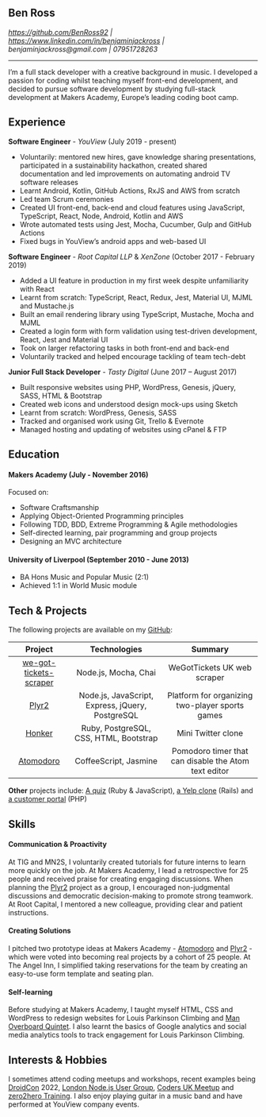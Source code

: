 ## Ben Ross

*https://github.com/BenRoss92 | https://www.linkedin.com/in/benjaminjackross |   
&#00098;&#x65;&#x6e;&#106;&#00097;&#109;&#x69;&#000110;&#x6a;&#x61;&#99;&#x6b;&#000114;&#x6f;&#115;&#x73;&#x40;&#x67;&#109;&#x61;&#105;&#x6c;&#x2e;&#x63;&#111;&#x6d;
 | &#x30;&#x37;&#00057;&#00053;&#00049;&#x37;&#50;&#x38;&#50;&#x36;&#51;*

---

I’m a full stack developer with a creative background in music. I developed a passion for coding whilst teaching myself front-end development, and decided to pursue software development by studying full-stack development at Makers Academy, Europe’s leading coding boot camp.

## Experience

**Software Engineer** - *YouView* (July 2019 - present)

- Voluntarily: mentored new hires, gave knowledge sharing presentations, participated in a sustainability hackathon, created shared documentation and led improvements on automating android TV software releases
- Learnt Android, Kotlin, GitHub Actions, RxJS and AWS from scratch
- Led team Scrum ceremonies
- Created UI front-end, back-end and cloud features using JavaScript, TypeScript, React, Node, Android, Kotlin and AWS
- Wrote automated tests using Jest, Mocha, Cucumber, Gulp and GitHub Actions
- Fixed bugs in YouView’s android apps and web-based UI

**Software Engineer** - *Root Capital LLP* & *XenZone* (October 2017 - February 2019)

- Added a UI feature in production in my first week despite unfamiliarity with React
- Learnt from scratch: TypeScript, React, Redux, Jest, Material UI, MJML and Mustache.js
- Built an email rendering library using TypeScript, Mustache, Mocha and MJML
- Created a login form with form validation using test-driven development, React, Jest and Material UI
- Took on larger refactoring tasks in both front-end and back-end
- Voluntarily tracked and helped encourage tackling of team tech-debt

**Junior Full Stack Developer** - *Tasty Digital* (June 2017 – August 2017)

- Built responsive websites using PHP, WordPress, Genesis, jQuery, SASS, HTML & Bootstrap
- Created web icons and understood design mock-ups using Sketch
- Learnt from scratch: WordPress, Genesis, SASS
- Tracked and organised work using Git, Trello & Evernote
- Managed hosting and updating of websites using cPanel & FTP

## Education

#### Makers Academy (July - November 2016)

Focused on:

- Software Craftsmanship
- Applying Object-Oriented Programming principles
- Following TDD, BDD, Extreme Programming & Agile methodologies
- Self-directed learning, pair programming and group projects
- Designing an MVC architecture

#### University of Liverpool (September 2010 - June 2013)

- BA Hons Music and Popular Music (2:1)
- Achieved 1:1 in World Music module

## Tech & Projects

The following projects are available on my [GitHub](https://github.com/BenRoss92/):

| Project | Technologies | Summary |
|:---:|:---:|:---:|
| [we-got-tickets-scraper](https://github.com/BenRoss92/we-got-tickets-scraper) | Node.js, Mocha, Chai | WeGotTickets UK web scraper |
| [Plyr2](https://github.com/BenRoss92/plyr2) | Node.js, JavaScript, Express, jQuery, PostgreSQL | Platform for organizing two-player sports games |
| [Honker](https://github.com/BenRoss92/honker) | Ruby, PostgreSQL, CSS, HTML, Bootstrap | Mini Twitter clone |
| [Atomodoro](https://github.com/BenRoss92/Atomodoro) | CoffeeScript, Jasmine | Pomodoro timer that can disable the Atom text editor |

**Other** projects include: [A quiz](https://github.com/BenRoss92/quiz) (Ruby & JavaScript), [a Yelp clone](https://github.com/BenRoss92/yelp_clone) (Rails) and [a customer portal](https://github.com/BenRoss92/customer_portal) (PHP)

## Skills

#### Communication & Proactivity

At TIG and MN2S, I voluntarily created tutorials for future interns to learn more quickly on the job. At Makers Academy, I lead a retrospective for 25 people and received praise for creating engaging discussions. When planning the [Plyr2](https://github.com/BenRoss92/plyr2) project as a group, I encouraged non-judgmental discussions and democratic decision-making to promote strong teamwork. At Root Capital, I mentored a new colleague, providing clear and patient instructions.

#### Creating Solutions

I pitched two prototype ideas at Makers Academy - [Atomodoro](https://github.com/BenRoss92/Atomodoro) and [Plyr2](https://github.com/BenRoss92/plyr2) - which were voted into becoming real projects by a cohort of 25 people. At The Angel Inn, I simplified taking reservations for the team by creating an easy-to-use form template and seating plan.

#### Self-learning

Before studying at Makers Academy, I taught myself HTML, CSS and WordPress to redesign websites for Louis Parkinson Climbing and [Man Overboard Quintet](https://manoverboardswing.co.uk). I also learnt the basics of Google analytics and social media analytics tools to track engagement for Louis Parkinson Climbing.

## Interests & Hobbies

I sometimes attend coding meetups and workshops, recent examples being [DroidCon](https://www.droidcon.com/) 2022, [London Node.js User Group](https://www.meetup.com/london-nodejs), [Coders UK Meetup](https://www.meetup.com/codersuk/) and [zero2hero Training](https://www.meetup.com/zero2hero/). I also enjoy playing guitar in a music band and have performed at YouView company events.
